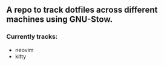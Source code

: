## A repo to track dotfiles across different machines using GNU-Stow.

### Currently tracks:
* neovim
* kitty
